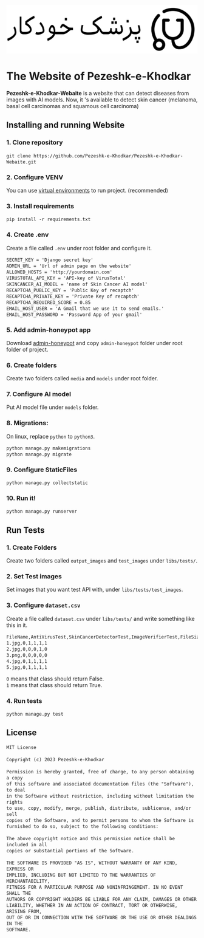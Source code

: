 ![Pezeshk-e-Khodkar-logo](pages/static/site-icon.png)
# The Website of Pezeshk-e-Khodkar
**Pezeshk-e-Khodkar-Webaite** is a website that can detect diseases from images with AI models. Now, it 's available to detect skin cancer
(melanoma, basal cell carcinomas and squamous cell carcinoma)

## Installing and running Website
### 1. Clone repository
```
git clone https://github.com/Pezeshk-e-Khodkar/Pezeshk-e-Khodkar-Webaite.git
```

### 2. Configure VENV
You can use [virtual environments](https://docs.python.org/3/library/venv.html) to run project. (recommended)
### 3. Install requirements
```commandline
pip install -r requirements.txt
```
### 4. Create .env
Create a file called `.env` under root folder and configure it.
```
SECRET_KEY = 'Django secret key'
ADMIN_URL = 'Url of admin page on the website'
ALLOWED_HOSTS = 'http://yourdomain.com'
VIRUSTOTAL_API_KEY = 'API-key of VirusTotal'
SKINCANCER_AI_MODEL = 'name of Skin Cancer AI model'
RECAPTCHA_PUBLIC_KEY = 'Public Key of recaptch'
RECAPTCHA_PRIVATE_KEY = 'Private Key of recaptch'
RECAPTCHA_REQUIRED_SCORE = 0.85
EMAIL_HOST_USER = 'A Gmail that we use it to send emails.'
EMAIL_HOST_PASSWORD = 'Password App of your gmail'
```
### 5. Add admin-honeypot app
Download [admin-honeypot](https://github.com/dmpayton/django-admin-honeypot/)
and copy `admin-honeypot` folder under root folder of project.

### 6. Create folders
Create two folders called `media` and  `models` under root folder.

### 7. Configure AI model
Put AI model file under `models` folder.

### 8. Migrations:
On linux, replace `python` to `python3`.
```commandline
python manage.py makemigrations
python manage.py migrate
```

### 9. Configure StaticFiles
```commandline
python manage.py collectstatic
```
### 10. Run it!
```commandline
python manage.py runserver
```
## Run Tests

### 1. Create Folders
Create two folders called `output_images` and `test_images` under `libs/tests/`.

### 2. Set Test images
Set images that you want test API with, under `libs/tests/test_images`.

### 3. Configure `dataset.csv`
Create a file called `dataset.csv` under `libs/tests/`
and write something like this in it.
```csv
FileName,AntiVirusTest,SkinCancerDetectorTest,ImageVerifierTest,FileSizeVerifierTest,ImageUploaderTest
1.jpg,0,1,1,1,1
2.jpg,0,0,0,1,0
3.png,0,0,0,0,0
4.jpg,0,1,1,1,1
5.jpg,0,1,1,1,1
```
`0` means that class should return False.\
`1` means that class should return True.

### 4. Run tests
```commandline
python manage.py test
```
## License
```
MIT License

Copyright (c) 2023 Pezeshk-e-Khodkar

Permission is hereby granted, free of charge, to any person obtaining a copy
of this software and associated documentation files (the "Software"), to deal
in the Software without restriction, including without limitation the rights
to use, copy, modify, merge, publish, distribute, sublicense, and/or sell
copies of the Software, and to permit persons to whom the Software is
furnished to do so, subject to the following conditions:

The above copyright notice and this permission notice shall be included in all
copies or substantial portions of the Software.

THE SOFTWARE IS PROVIDED "AS IS", WITHOUT WARRANTY OF ANY KIND, EXPRESS OR
IMPLIED, INCLUDING BUT NOT LIMITED TO THE WARRANTIES OF MERCHANTABILITY,
FITNESS FOR A PARTICULAR PURPOSE AND NONINFRINGEMENT. IN NO EVENT SHALL THE
AUTHORS OR COPYRIGHT HOLDERS BE LIABLE FOR ANY CLAIM, DAMAGES OR OTHER
LIABILITY, WHETHER IN AN ACTION OF CONTRACT, TORT OR OTHERWISE, ARISING FROM,
OUT OF OR IN CONNECTION WITH THE SOFTWARE OR THE USE OR OTHER DEALINGS IN THE
SOFTWARE.
```